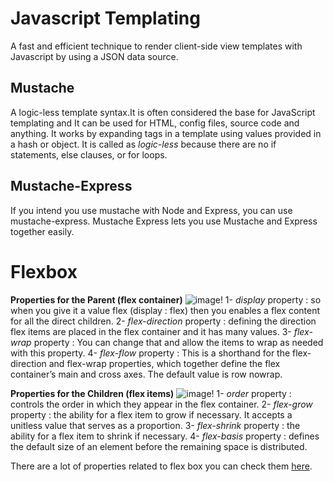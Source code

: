 # Javascript Templating
A fast and efficient technique to render client-side view templates with Javascript by using a JSON data source.
## Mustache
A logic-less template syntax.It is often considered the base for JavaScript templating and It can be used for HTML, config files, source code and anything. It works by expanding tags in a template using values provided in a hash or object. It is called as *logic-less* because there are no if statements, else clauses, or for loops.
## Mustache-Express
If you intend you use mustache with Node and Express, you can use mustache-express. Mustache Express lets you use Mustache and Express together easily.

# Flexbox
**Properties for the Parent (flex container)**
![image!](https://css-tricks.com/wp-content/uploads/2018/10/01-container.svg)
1- *display* property : so when you give it a value flex (display : flex) then you enables a flex content for all the direct children.
2- *flex-direction* property : defining the direction flex items are placed in the flex container and it has many values.
3- *flex-wrap* property : You can change that and allow the items to wrap as needed with this property.
4- *flex-flow* property : This is a shorthand for the flex-direction and flex-wrap properties, which together define the flex container’s main and cross axes. The default value is row nowrap.

**Properties for the Children (flex items)**
![image!](https://css-tricks.com/wp-content/uploads/2018/10/01-container.svg)
1- *order* property : controls the order in which they appear in the flex container.
2- *flex-grow* property : the ability for a flex item to grow if necessary. It accepts a unitless value that serves as a proportion.
3- *flex-shrink* property : the ability for a flex item to shrink if necessary.
4- *flex-basis* property : defines the default size of an element before the remaining space is distributed.


There are a lot of properties related to flex box you can check them [here](https://css-tricks.com/snippets/css/a-guide-to-flexbox/).